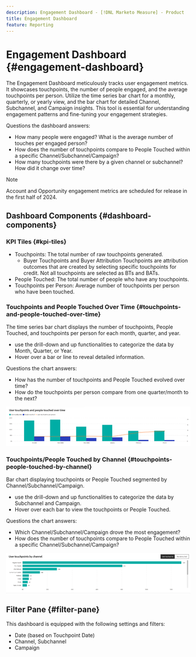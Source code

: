 ```yaml
---
description: Engagement Dashboard - [!DNL Marketo Measure] - Product
title: Engagement Dashboard
feature: Reporting
---
```

# Engagement Dashboard {#engagement-dashboard}

The Engagement Dashboard meticulously tracks user engagement metrics. It showcases touchpoints, the number of people engaged, and the average touchpoints per person. Utilize the time series bar chart for a monthly, quarterly, or yearly view, and the bar chart for detailed Channel, Subchannel, and Campaign insights. This tool is essential for understanding engagement patterns and fine-tuning your engagement strategies.

Questions the dashboard answers:

* How many people were engaged? What is the average number of touches per engaged person?
* How does the number of touchpoints compare to People Touched within a specific Channel/Subchannel/Campaign?
* How many touchpoints were there by a given channel or subchannel? How did it change over time?

>[!NOTE]
>
>Account and Opportunity engagement metrics are scheduled for release in the first half of 2024.

## Dashboard Components {#dashboard-components}

### KPI Tiles {#kpi-tiles}

* Touchpoints: The total number of raw touchpoints generated.
  * Buyer Touchpoints and Buyer Attribution Touchpoints are attribution outcomes that are created by selecting specific touchpoints for credit. Not all touchpoints are selected as BTs and BATs.
* People Touched: The total number of people who have any touchpoints.
* Touchpoints per Person: Average number of touchpoints per person who have been touched.

### Touchpoints and People Touched Over Time {#touchpoints-and-people-touched-over-time}

The time series bar chart displays the number of touchpoints, People Touched, and touchpoints per person for each month, quarter, and year.

* use the drill-down and up functionalities to categorize the data by Month, Quarter, or Year.
* Hover over a bar or line to reveal detailed information.

Questions the chart answers:

* How has the number of touchpoints and People Touched evolved over time?
* How do the touchpoints per person compare from one quarter/month to the next?

![](assets/engagement-dashboard-1.png)

### Touchpoints/People Touched by Channel {#touchpoints-people-touched-by-channel}

Bar chart displaying touchpoints or People Touched segmented by Channel/Subchannel/Campaign.

* use the drill-down and up functionalities to categorize the data by Subchannel and Campaign.
* Hover over each bar to view the touchpoints or People Touched.

Questions the chart answers:

* Which Channel/Subchannel/Campaign drove the most engagement?
* How does the number of touchpoints compare to People Touched within a specific Channel/Subchannel/Campaign?

![](assets/engagement-dashboard-2.png)

## Filter Pane {#filter-pane}

This dashboard is equipped with the following settings and filters:

* Date (based on Touchpoint Date)
* Channel, Subchannel
* Campaign
